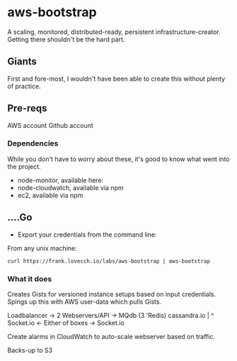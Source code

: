 # aws-bootstrap

A scaling, monitored, distributed-ready, persistent infrastructure-creator.  Getting there shouldn't be the hard part.

## Giants

First and fore-most, I wouldn't have been able to create this without plenty of practice.

## Pre-reqs

AWS account 
Github account

### Dependencies

While you don't have to worry about these, it's good to know what went into the project.

* node-monitor, available here: 
* node-cloudwatch, available via npm
* ec2, available via npm

## ....Go

* Export your credentials from the command line:

From any unix machine: 

`curl https://frank.lovecch.io/labs/aws-bootstrap | aws-bootstrap`

### What it does

Creates Gists for versioned instance setups based on input credentials.
Spings up this with AWS user-data which pulls Gists.

Loadbalancer -> 2 Webservers/API -> MQdb (3 'Redis) cassandra.io
                        |
                        ^
     Socket.io <- Either of boxes -> Socket.io

Create alarms in CloudWatch to auto-scale webserver based on traffic.  

Backs-up to S3
